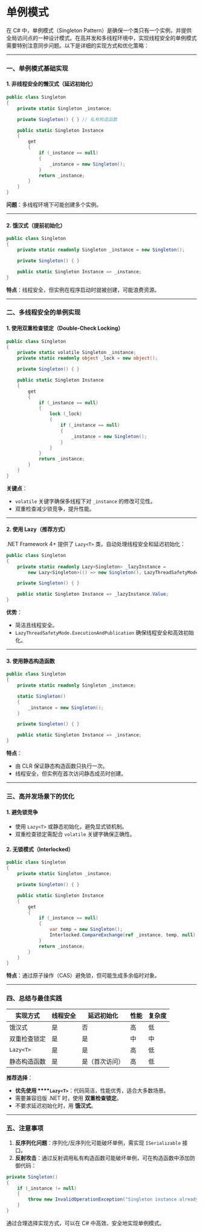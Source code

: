 # 单例模式

在 C# 中，单例模式（Singleton Pattern）是确保一个类只有一个实例，并提供全局访问点的一种设计模式。在高并发和多线程环境中，实现线程安全的单例模式需要特别注意同步问题。以下是详细的实现方式和优化策略：

---

### 一、单例模式基础实现

#### 1. 非线程安全的懒汉式（延迟初始化）

```C#
public class Singleton
{
    private static Singleton _instance;

    private Singleton() { } // 私有构造函数

    public static Singleton Instance
    {
        get
        {
            if (_instance == null)
            {
                _instance = new Singleton();
            }
            return _instance;
        }
    }
}
```

**问题**：多线程环境下可能创建多个实例。

---

#### 2. 饿汉式（提前初始化）

```C#
public class Singleton
{
    private static readonly Singleton _instance = new Singleton();

    private Singleton() { }

    public static Singleton Instance => _instance;
}
```

**特点**：线程安全，但实例在程序启动时就被创建，可能浪费资源。

---

### 二、多线程安全的单例实现

#### 1. 使用双重检查锁定（Double-Check Locking）

```C#
public class Singleton
{
    private static volatile Singleton _instance;
    private static readonly object _lock = new object();

    private Singleton() { }

    public static Singleton Instance
    {
        get
        {
            if (_instance == null)
            {
                lock (_lock)
                {
                    if (_instance == null)
                    {
                        _instance = new Singleton();
                    }
                }
            }
            return _instance;
        }
    }
}
```

**关键点**：

- `volatile` 关键字确保多线程下对 `_instance` 的修改可见性。
- 双重检查减少锁竞争，提升性能。

---

#### 2. 使用 Lazy<T>（推荐方式）

.NET Framework 4+ 提供了 `Lazy<T>` 类，自动处理线程安全和延迟初始化：

```C#
public class Singleton
{
    private static readonly Lazy<Singleton> _lazyInstance = 
        new Lazy<Singleton>(() => new Singleton(), LazyThreadSafetyMode.ExecutionAndPublication);

    private Singleton() { }

    public static Singleton Instance => _lazyInstance.Value;
}
```

**优势**：

- 简洁且线程安全。
- `LazyThreadSafetyMode.ExecutionAndPublication` 确保线程安全和高效初始化。

---

#### 3. 使用静态构造函数

```C#
public class Singleton
{
    private static readonly Singleton _instance;

    static Singleton()
    {
        _instance = new Singleton();
    }

    private Singleton() { }

    public static Singleton Instance => _instance;
}
```

**特点**：

- 由 CLR 保证静态构造函数只执行一次。
- 线程安全，但实例在首次访问静态成员时创建。

---

### 三、高并发场景下的优化

#### 1. 避免锁竞争

- 使用 `Lazy<T>` 或静态初始化，避免显式锁机制。
- 双重检查锁定需配合 `volatile` 关键字确保正确性。

#### 2. 无锁模式（Interlocked）

```C#
public class Singleton
{
    private static Singleton _instance;

    private Singleton() { }

    public static Singleton Instance
    {
        get
        {
            if (_instance == null)
            {
                var temp = new Singleton();
                Interlocked.CompareExchange(ref _instance, temp, null);
            }
            return _instance;
        }
    }
}
```

**特点**：通过原子操作（CAS）避免锁，但可能生成多余临时对象。

---

### 四、总结与最佳实践

|**实现方式**|**线程安全**|**延迟初始化**|**性能**|**复杂度**|
|-|-|-|-|-|
|饿汉式|是|否|高|低|
|双重检查锁定|是|是|中|中|
|`Lazy<T>`|是|是|高|低|
|静态构造函数|是|是（首次访问）|高|低|


**推荐选择**：

- **优先使用 ****`Lazy<T>`**：代码简洁，性能优秀，适合大多数场景。
- 需要兼容旧版 .NET 时，使用 **双重检查锁定**。
- 不要求延迟初始化时，用 **饿汉式**。

---

### 五、注意事项

1. **反序列化问题**：序列化/反序列化可能破坏单例，需实现 `ISerializable` 接口。
2. **反射攻击**：通过反射调用私有构造函数可能破坏单例，可在构造函数中添加防御代码：

```C#
private Singleton()
{
    if (_instance != null)
    {
        throw new InvalidOperationException("Singleton instance already exists.");
    }
}
```

通过合理选择实现方式，可以在 C# 中高效、安全地实现单例模式。